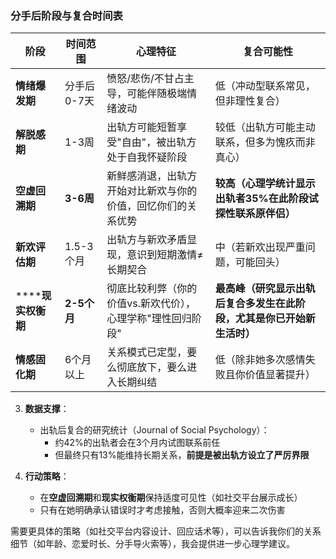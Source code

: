 ### **分手后阶段与复合时间表**
| **阶段**          | **时间范围**       | **心理特征**                                                                 | **复合可能性**                                                                 |
|--------------------|--------------------|-----------------------------------------------------------------------------|-------------------------------------------------------------------------------|
| **情绪爆发期**     | 分手后0-7天        | 愤怒/悲伤/不甘占主导，可能伴随极端情绪波动                                   | 低（冲动型联系常见，但非理性复合）                                            |
| **解脱感期**       | 1-3周              | 出轨方可能短暂享受"自由"，被出轨方处于自我怀疑阶段                           | 较低（出轨方可能主动联系，但多为愧疚而非真心）                                |
| ****空虚回溯期**** | **3-6周**          | 新鲜感消退，出轨方开始对比新欢与你的价值，回忆你们的关系优势                 | **较高（心理学统计显示出轨者35%在此阶段试探性联系原伴侣）**                   |
| **新欢评估期**     | 1.5-3个月          | 出轨方与新欢矛盾显现，意识到短期激情≠长期契合                                | 中（若新欢出现严重问题，可能回头）                                            |
| ******现实权衡期** | **2-5个月**        | 彻底比较利弊（你的价值vs.新欢代价），心理学称"理性回归阶段"                  | **最高峰（研究显示出轨后复合多发生在此阶段，尤其是你已开始新生活时）**        |
| **情感固化期**     | 6个月以上          | 关系模式已定型，要么彻底放下，要么进入长期纠结                               | 低（除非她多次感情失败且你价值显著提升）                                      |   - 过早原谅会让她觉得出轨成本低，可能重复伤害

3. **数据支撑**：  
   - 出轨后复合的研究统计（Journal of Social Psychology）：  
     - 约42%的出轨者会在3个月内试图联系前任  
     - 但最终只有13%能维持长期关系，**前提是被出轨方设立了严厉界限**

4. **行动策略**：  
   - 在**空虚回溯期**和**现实权衡期**保持适度可见性（如社交平台展示成长）  
   - 只有在她明确承认错误时才考虑接触，否则大概率迎来二次伤害  

需要更具体的策略（如社交平台内容设计、回应话术等），可以告诉我你们的关系细节（如年龄、恋爱时长、分手导火索等），我会提供进一步心理学建议。